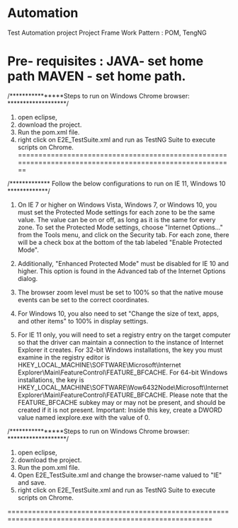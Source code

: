 # Automation
Test Automation project
Project Frame Work Pattern : POM, TengNG

Pre- requisites : 
JAVA- set home path
MAVEN - set home path.
=======================================================================================================
/****************Steps to run on Windows Chrome browser: *******************/

1. open eclipse,
2. download the project.
3. Run the pom.xml file.
4. right click on E2E_TestSuite.xml and run as TestNG Suite to execute scripts on Chrome.
========================================================================================================

/************* Follow the below configurations to run on IE 11, Windows 10  *************/

1. On IE 7 or higher on Windows Vista, Windows 7, or Windows 10, you must set the Protected Mode settings for each zone to be the same value. The value can be on or off, as long as it is the same for every zone. To set the Protected Mode settings, choose "Internet Options..." from the Tools menu, and click on the Security tab. For each zone, there will be a check box at the bottom of the tab labeled "Enable Protected Mode".

2. Additionally, "Enhanced Protected Mode" must be disabled for IE 10 and higher. This option is found in the Advanced tab of the Internet Options dialog.

3. The browser zoom level must be set to 100% so that the native mouse events can be set to the correct coordinates.

4. For Windows 10, you also need to set "Change the size of text, apps, and other items" to 100% in display settings.

5. For IE 11 only, you will need to set a registry entry on the target computer so that the driver can maintain a connection to the instance of Internet Explorer it creates. For 32-bit Windows installations, the key you must examine in the registry editor is HKEY_LOCAL_MACHINE\SOFTWARE\Microsoft\Internet Explorer\Main\FeatureControl\FEATURE_BFCACHE. For 64-bit Windows installations, the key is HKEY_LOCAL_MACHINE\SOFTWARE\Wow6432Node\Microsoft\Internet Explorer\Main\FeatureControl\FEATURE_BFCACHE. Please note that the FEATURE_BFCACHE subkey may or may not be present, and should be created if it is not present. Important: Inside this key, create a DWORD value named iexplore.exe with the value of 0.

/****************Steps to run on Windows Chrome browser: *******************/
1. open eclipse,
2. download the project.
3. Run the pom.xml file.
4. Open E2E_TestSuite.xml and change the browser-name valued to "IE" and save.
5. right click on E2E_TestSuite.xml and run as TestNG Suite to execute scripts on Chrome.

========================================================================================================
